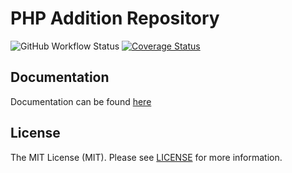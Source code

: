 # PHP Addition Repository

![GitHub Workflow Status](https://img.shields.io/github/workflow/status/php-addition-repository/par/Unit%20tests?label=Unit%20Tests)
[![Coverage Status](https://coveralls.io/repos/github/php-addition-repository/par/badge.svg?branch=main)](https://coveralls.io/github/php-addition-repository/par?branch=main)

## Documentation

Documentation can be found [here](https://php-addition-repository.github.io/)

## License

The MIT License (MIT). Please see [LICENSE](LICENSE.md) for more information.
